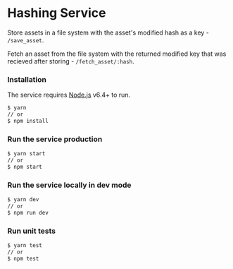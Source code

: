 # Hashing Service

Store assets in a file system with the asset's modified hash as a key - `/save_asset`.

Fetch an asset from the file system with the returned modified key that was recieved after storing - `/fetch_asset/:hash`.

### Installation

The service requires [Node.js](https://nodejs.org/) v6.4+ to run.

```sh
$ yarn
// or
$ npm install
```

### Run the service production

```sh
$ yarn start
// or
$ npm start
```

### Run the service locally in dev mode

```sh
$ yarn dev
// or
$ npm run dev
```

### Run unit tests

```sh
$ yarn test
// or
$ npm test
```
